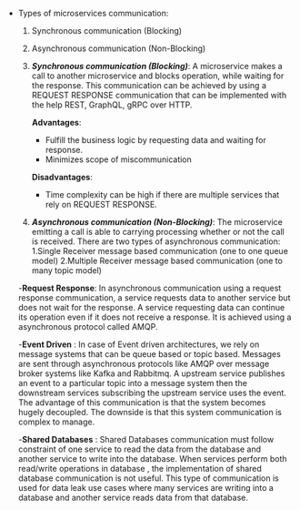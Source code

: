 - Types of microservices communication:
	1. Synchronous communication (Blocking)
	2. Asynchronous communication (Non-Blocking)
	 1. ***Synchronous communication (Blocking)***:
		 A microservice makes a call to another microservice and blocks operation, while waiting for the response. This communication can be achieved by using a REQUEST RESPONSE communication that can be implemented with the help REST, GraphQL, gRPC over HTTP.
	 
		 **Advantages**:
		 - Fulfill the business logic by requesting data and waiting for response.
		 - Minimizes scope of miscommunication
	 
		 **Disadvantages**:
		 - Time complexity can be high if there are multiple services that rely on REQUEST RESPONSE.
	 2. ***Asynchronous communication (Non-Blocking)***:
	 The microservice emitting a call is able to carrying processing whether or not the call is received.
	 There are two types of  asynchronous communication:
		1.Single Receiver message based communication (one to one queue model)
		2.Multiple Receiver message based communication (one to many topic model)
	 
	 -**Request Response**: 
		 In asynchronous communication using a request response communication, a service requests data to another service but does not wait for the response. A service requesting data can continue its operation even if it does not receive a response. It is achieved using a asynchronous protocol called AMQP.
	 
	 -**Event Driven** : 
		 In case of Event driven architectures, we rely on message systems that can be queue based or topic based. Messages are sent through asynchronous protocols like AMQP over message broker systems like Kafka and Rabbitmq.
		 A upstream service publishes an event to a particular topic into a message system then the downstream services subscribing the upstream service uses the event. The advantage of this communication is that the system becomes hugely decoupled. The downside is that this system communication is complex to manage.

	 -**Shared Databases** : 
	    Shared Databases communication must follow constraint of one service to read the data from the database and another service to write into the database. When services perform both read/write operations in database , the implementation of shared database communication is not useful. This type of communication is used for data leak use cases where many services are writing into a database and another service reads data from that database. 
